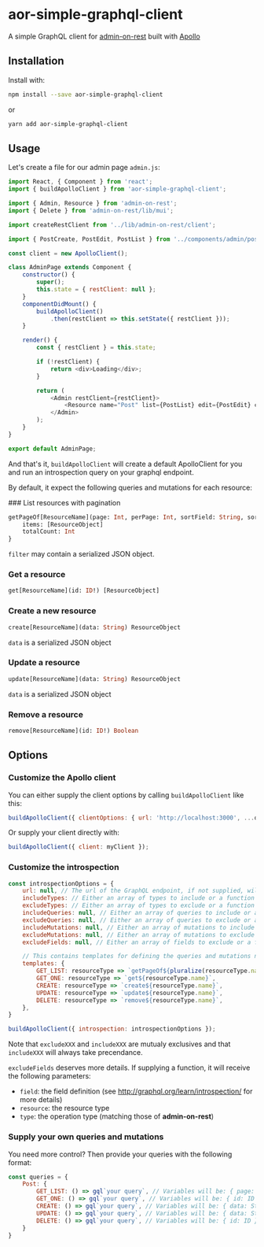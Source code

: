 # aor-simple-graphql-client

A simple GraphQL client for [admin-on-rest](https://github.com/marmelab/admin-on-rest/) built with [Apollo](http://www.apollodata.com/)

## Installation

Install with:

```sh
npm install --save aor-simple-graphql-client
```

or

```sh
yarn add aor-simple-graphql-client
```

## Usage

Let's create a file for our admin page `admin.js`:

```js
import React, { Component } from 'react';
import { buildApolloClient } from 'aor-simple-graphql-client';

import { Admin, Resource } from 'admin-on-rest';
import { Delete } from 'admin-on-rest/lib/mui';

import createRestClient from '../lib/admin-on-rest/client';

import { PostCreate, PostEdit, PostList } from '../components/admin/posts';

const client = new ApolloClient();

class AdminPage extends Component {
    constructor() {
        super();
        this.state = { restClient: null };
    }
    componentDidMount() {
        buildApolloClient()
            .then(restClient => this.setState({ restClient }));
    }

    render() {
        const { restClient } = this.state;

        if (!restClient) {
            return <div>Loading</div>;
        }

        return (
            <Admin restClient={restClient}>
                <Resource name="Post" list={PostList} edit={PostEdit} create={PostCreate} remove={Delete} />
            </Admin>
        );
    }
}

export default AdminPage;
```

And that's it, `buildApolloClient` will create a default ApolloClient for you and run an introspection query on your graphql endpoint.

By default, it expect the following queries and mutations for each resource:

### List resources with pagination

```graphql
getPageOf[ResourceName](page: Int, perPage: Int, sortField: String, sortOrder: String, filter: String) {
    items: [ResourceObject]
    totalCount: Int
}
```

`filter` may contain a serialized JSON object.

### Get a resource

```graphql
get[ResourceName](id: ID!) [ResourceObject]
```

### Create a new resource

```graphql
create[ResourceName](data: String) ResourceObject
```

`data` is a serialized JSON object

### Update a resource

```graphql
update[ResourceName](data: String) ResourceObject
```

`data` is a serialized JSON object

### Remove a resource

```graphql
remove[ResourceName](id: ID!) Boolean
```

## Options

### Customize the Apollo client

You can either supply the client options by calling `buildApolloClient` like this:

```js
buildApolloClient({ clientOptions: { url: 'http://localhost:3000', ...otherOptions } });
```

Or supply your client directly with:

```js
buildApolloClient({ client: myClient });
```

### Customize the introspection

```js
const introspectionOptions = {
    url: null, // The url of the GraphQL endpoint, if not supplied, will fall back on the client network interface url
    includeTypes: // Either an array of types to include or a function which will be called with each OBJECT type discovered through introspection
    excludeTypes: // Either an array of types to exclude or a function which will be called with each OBJECT type discovered through introspection (`Query` and `Mutation` are excluded anyway)
    includeQueries: null, // Either an array of queries to include or a function which will be called with each query discovered through introspection
    excludeQueries: null, // Either an array of queries to exclude or a function which will be called with each query discovered through introspection
    includeMutations: null, // Either an array of mutations to include or a function which will be called with each mutation discovered through introspection
    excludeMutations: null, // Either an array of mutations to exclude or a function which will be called with each mutation discovered through introspection
    excludeFields: null, // Either an array of fields to exclude or a function which will be called with each field discovered through introspection on a specific object (more details below)

    // This contains templates for defining the queries and mutations names which will also be used as the operations names
    templates: {
        GET_LIST: resourceType => `getPageOf${pluralize(resourceType.name)}`,
        GET_ONE: resourceType => `get${resourceType.name}`,
        CREATE: resourceType => `create${resourceType.name}`,
        UPDATE: resourceType => `update${resourceType.name}`,
        DELETE: resourceType => `remove${resourceType.name}`,
    },
}

buildApolloClient({ introspection: introspectionOptions });

```

Note that `excludeXXX` and `includeXXX` are mutualy exclusives and that `includeXXX` will always take precendance.

`excludeFields` deserves more details. If supplying a function, it will receive the following parameters:

- `field`: the field definition (see http://graphql.org/learn/introspection/ for more details)
- `resource`: the resource type
- `type`: the operation type (matching those of **admin-on-rest**)

### Supply your own queries and mutations

You need more control? Then provide your queries with the following format:

```js
const queries = {
    Post: {
        GET_LIST: () => gql`your query`, // Variables will be: { page: Int, perPage: Int, sortFilter: String, sortOrder: String, filter: String }
        GET_ONE: () => gql`your query`, // Variables will be: { id: ID }
        CREATE: () => gql`your query`, // Variables will be: { data: String }
        UPDATE: () => gql`your query`, // Variables will be: { data: String }
        DELETE: () => gql`your query`, // Variables will be: { id: ID }
    }
}
```
